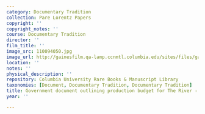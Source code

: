 ```yaml
---
category: Documentary Tradition
collection: Pare Lorentz Papers
copyright: ''
copyright_notes: ''
course: Documentary Tradition
director: ''
film_title: ''
image_src: 110094050.jpg
image_url: http://gainesfilm.qa-lamp.ccnmtl.columbia.edu/sites/files/gainesfilm/images/110094050.jpg
location: ''
notes: ''
physical_description: ''
repository: Columbia University Rare Books & Manuscript Library
taxonomies: [Document, Documentary Tradition, Documentary Tradition]
title: Government document outlining production budget for The River - Page 2 of 4
year: ''

---
```

